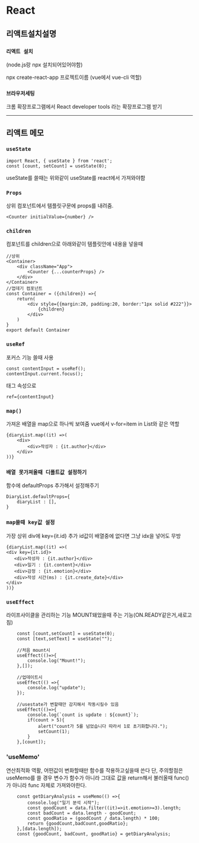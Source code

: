 # React

## 리액트설치설명

### `리액트 설치`
(node.js랑 npx 설치되어있어야함)

npx create-react-app 프로젝트이름
(vue에서 vue-cli 역할)

### `브라우저세팅`
크롬 확장프로그램에서
React developer tools 라는 확장프로그램 받기

---------

## 리액트 메모

### `useState`
```
import React, { useState } from 'react';
const [count, setCount] = useState(0);
```
useState를 쓸때는 위와같이 useState를 react에서 가져와야함

### `Props`

상위 컴포넌트에서 템플릿구문에 props를 내려줌.
```
<Counter initialValue={number} />
```
### `children`
컴포넌트를 children으로 아래와같이 템플릿안에 내용을 넣을때
```
//상위
<Container>
    <div className="App">
        <Counter {...counterProps} />
    </div>
</Container>
//껍데기 컴포넌트
const Container = ({children}) =>{
    return(
        <div style={{margin:20, padding:20, border:"1px solid #222"}}>
            {children}
        </div>
    )
}
export default Container
```

### `useRef`
포커스 기능 쓸때 사용
```
const contentInput = useRef();
contentInput.current.focus();
```
태그 속성으로
```
ref={contentInput}
```
### `map()`
가져온 배열을 map으로 하나씩 보여줌
vue에서 v-for=item in List와 같은 역할
```
{diaryList.map((it) =>(
    <div>
        <div>작성자 : {it.author}</div>
    </div>
))}
```
### `배열 못가져올때 디폴트값 설정하기`
함수에 defaultProps 추가해서 설정해주기
```
DiaryList.defaultProps={
    diaryList : [],
}
```
### `map쓸때 key값 설정`
가장 상위 div에
 key={it.id} 추가
 id값이 배열중에 없다면 그냥 idx을 넣어도 무방
 ```
{diaryList.map((it) =>(
<div key={it.id}>
    <div>작성자 : {it.author}</div>
    <div>일기 : {it.content}</div>
    <div>감정 : {it.emotion}</div>
    <div>작성 시간(ms) : {it.create_date}</div>
</div>
))}
```
### `useEffect`
라이프사이클을 관리하는 기능
MOUNT돼었을때 주는 기능(ON.READY같은거,새로고침)
```
    const [count,setCount] = useState(0);
    const [text,setText] = useState("");

    //처음 mount시
    useEffect(()=>{
        console.log("Mount!");
    },[]);

    //업데이트시
    useEffect(() =>{
        console.log("update");
    });

    //usestate가 변할때만 감지해서 작동시킬수 있음
    useEffect(()=>{
        console.log(`count is update : ${count}`);
        if(count > 5){
            alert("count가 5를 넘었습니다 따라서 1로 초기화합니다.");
            setCount(1);
        }
    },[count]);
```
### 'useMemo'
연산최적화 역활, 어떤값이 변화할때만 함수를 작용하고싶을때 쓴다
단, 주의할점은 useMemo를 쓸 경우 변수가 함수가 아니라 그대로 값을 return해서
불러올때 func()가 아니라 func 자체로 가져와야한다.
```
	const getDiaryAnalysis = useMemo(() =>{
		console.log("일기 분석 시작");
		const goodCount = data.filter((it)=>it.emotion>=3).length;
		const badCount = data.length - goodCount;
		const goodRatio = (goodCount / data.length) * 100;
		return {goodCount,badCount,goodRatio};
	},[data.length]);
    const {goodCount, badCount, goodRatio} = getDiaryAnalysis;
```
